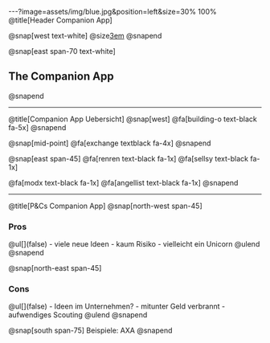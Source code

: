 ---?image=assets/img/blue.jpg&position=left&size=30% 100%
@title[Header Companion App]

@snap[west text-white]
@size[3em](5.)
@snapend

@snap[east span-70 text-white]
<h2>The Companion App</h2>
@snapend

---
@title[Companion App Uebersicht]
@snap[west]
@fa[building-o text-black fa-5x]
@snapend

@snap[mid-point]
@fa[exchange textblack fa-4x]
@snapend

@snap[east span-45]
@fa[renren text-black fa-1x]
@fa[sellsy text-black fa-1x]
  
@fa[modx text-black fa-1x]
@fa[angellist text-black fa-1x]
@snapend

---
@title[P&Cs Companion App]
@snap[north-west span-45]
  <h3>Pros</h3>
  @ul[](false)
    - viele neue Ideen
    - kaum Risiko
    - vielleicht ein Unicorn
    @ulend
@snapend

@snap[north-east span-45]
  <h3>Cons</h3>
  @ul[](false)
    - Ideen im Unternehmen?
    - mitunter Geld verbrannt
    - aufwendiges Scouting
  @ulend
@snapend

@snap[south span-75]
Beispiele: AXA
@snapend
